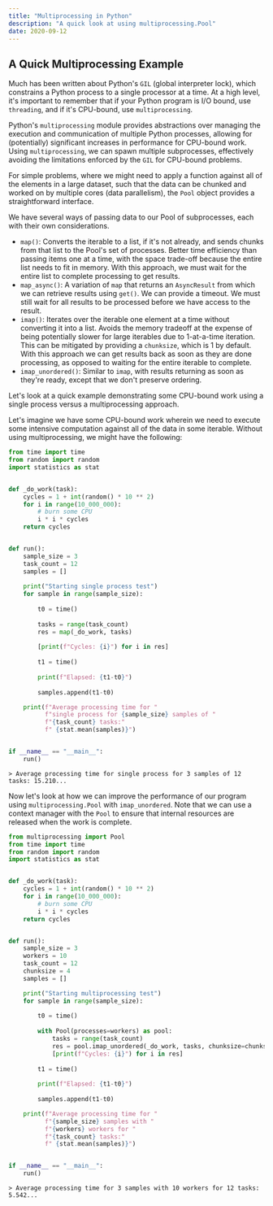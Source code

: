 ```yaml
---
title: "Multiprocessing in Python"
description: "A quick look at using multiprocessing.Pool"
date: 2020-09-12
---
```


## A Quick Multiprocessing Example

Much has been written about Python's `GIL` (global interpreter lock), which constrains a Python process to a single 
processor at a time.  At a high level, it's important to remember that if your Python 
program is I/O bound, use `threading`, and if it's CPU-bound, use `multiprocessing`.

Python's `multiprocessing` module provides abstractions over managing the execution and 
communication of multiple Python processes, allowing for (potentially) significant increases
in performance for CPU-bound work.  Using `multiprocessing`, we can spawn multiple subprocesses,
effectively avoiding the limitations enforced by the `GIL` for CPU-bound problems.

For simple problems, where we might need to apply a function against all of the elements in a large dataset, 
such that the data can be chunked and worked on by multiple cores (data parallelism),
the `Pool` object provides a straightforward interface.  

We have several ways of passing data to our Pool of subprocesses, each with their own considerations.

- `map()`: Converts the iterable to a list, if it's not already, and sends chunks from that list to the Pool's set of processes. Better time efficiency than passing items one at a time, with the space trade-off because the entire list needs to fit in memory. With this approach, we must wait for the entire list to complete processing to get results.
- `map_async()`: A variation of `map` that returns an `AsyncResult` from which we can retrieve results using `get()`.  We can provide a timeout.  We must still wait for all results to be processed before we have access to the result.
- `imap()`: Iterates over the iterable one element at a time without converting it into a list.  Avoids the memory tradeoff at the expense of being potentially slower for large iterables due to 1-at-a-time iteration.  This can be mitigated by providing a `chunksize`, which is 1 by default.  With this approach we can get results back as soon as they are done processing, as opposed to waiting for the entire iterable to complete.
- `imap_unordered()`: Similar to `imap`, with results returning as soon as they're ready, except that we don't preserve ordering.

Let's look at a quick example demonstrating some CPU-bound work using a single process versus a multiprocessing approach. 

Let's imagine we have some CPU-bound work wherein we need to execute some intensive computation against all of the data in some iterable.
Without using multiprocessing, we might have the following:

```python
from time import time
from random import random
import statistics as stat


def _do_work(task):
    cycles = 1 + int(random() * 10 ** 2)
    for i in range(10_000_000):
        # burn some CPU
        i * i * cycles
    return cycles


def run():
    sample_size = 3
    task_count = 12
    samples = []
    
    print("Starting single process test")
    for sample in range(sample_size):
    
        t0 = time()
        
        tasks = range(task_count)
        res = map(_do_work, tasks)
        
        [print(f"Cycles: {i}") for i in res]
        
        t1 = time()
        
        print(f"Elapsed: {t1-t0}")
        
        samples.append(t1-t0)

    print(f"Average processing time for "
          f"single process for {sample_size} samples of "
          f"{task_count} tasks:"
          f" {stat.mean(samples)}")


if __name__ == "__main__":
    run()
```

```> Average processing time for single process for 3 samples of 12 tasks: 15.210...```


Now let's look at how we can improve the performance of our program using `multiprocessing.Pool` with `imap_unordered`.
Note that we can use a context manager with the `Pool` to ensure that internal resources are released when the work is complete.


```python
from multiprocessing import Pool
from time import time
from random import random
import statistics as stat


def _do_work(task):
    cycles = 1 + int(random() * 10 ** 2)
    for i in range(10_000_000):
        # burn some CPU
        i * i * cycles
    return cycles


def run():
    sample_size = 3
    workers = 10
    task_count = 12
    chunksize = 4
    samples = []

    print("Starting multiprocessing test")
    for sample in range(sample_size):
    
        t0 = time()
        
        with Pool(processes=workers) as pool:
            tasks = range(task_count)
            res = pool.imap_unordered(_do_work, tasks, chunksize=chunksize)
            [print(f"Cycles: {i}") for i in res]
            
        t1 = time()
        
        print(f"Elapsed: {t1-t0}")
        
        samples.append(t1-t0)

    print(f"Average processing time for "
          f"{sample_size} samples with "
          f"{workers} workers for "
          f"{task_count} tasks:"
          f" {stat.mean(samples)}")


if __name__ == "__main__":
    run()
```

```> Average processing time for 3 samples with 10 workers for 12 tasks: 5.542...```
